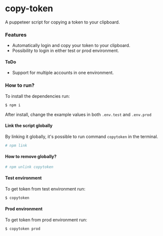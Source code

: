 # copy-token

A puppeteer script for copying a token to your clipboard.

### Features

* Automatically login and copy your token to your clipboard.
* Possibility to login in either test or prod environment.

#### ToDo

* Support for multiple accounts in one environment.

### How to run?

To install the dependencies run:

``` sh
$ npm i
```

After install, change the example values in both `.env.test` and `.env.prod`

#### Link the script globally

By linking it globally, it's possible to run command `copytoken` in the terminal.

``` sh
# npm link
```

#### How to remove globally?

``` sh
# npm unlink copytoken
```

#### Test environment

To get token from test environment run:

``` sh
$ copytoken
```

#### Prod environment

To get token from prod environment run:

``` sh
$ copytoken prod
```
